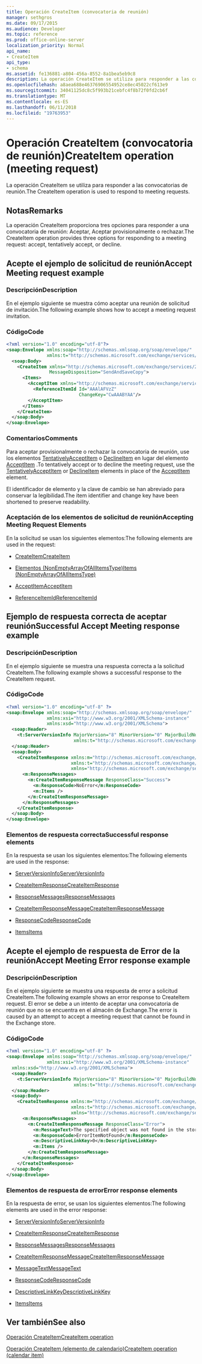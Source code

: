 ```yaml
---
title: Operación CreateItem (convocatoria de reunión)
manager: sethgros
ms.date: 09/17/2015
ms.audience: Developer
ms.topic: reference
ms.prod: office-online-server
localization_priority: Normal
api_name:
- CreateItem
api_type:
- schema
ms.assetid: fe136881-a804-456a-8552-8a1bea5eb9c8
description: La operación CreateItem se utiliza para responder a las convocatorias de reunión.
ms.openlocfilehash: a8aea688e46376906554952ce8ec45022cf613e9
ms.sourcegitcommit: 34041125dc8c5f993b21cebfc4f8b72f0fd2cb6f
ms.translationtype: MT
ms.contentlocale: es-ES
ms.lasthandoff: 06/11/2018
ms.locfileid: "19763953"
---
```

# <a name="createitem-operation-meeting-request"></a><span data-ttu-id="b068e-103">Operación CreateItem (convocatoria de reunión)</span><span class="sxs-lookup"><span data-stu-id="b068e-103">CreateItem operation (meeting request)</span></span>

<span data-ttu-id="b068e-104">La operación CreateItem se utiliza para responder a las convocatorias de reunión.</span><span class="sxs-lookup"><span data-stu-id="b068e-104">The CreateItem operation is used to respond to meeting requests.</span></span>
  
## <a name="remarks"></a><span data-ttu-id="b068e-105">Notas</span><span class="sxs-lookup"><span data-stu-id="b068e-105">Remarks</span></span>

<span data-ttu-id="b068e-106">La operación CreateItem proporciona tres opciones para responder a una convocatoria de reunión: Aceptar, Aceptar provisionalmente o rechazar.</span><span class="sxs-lookup"><span data-stu-id="b068e-106">The CreateItem operation provides three options for responding to a meeting request: accept, tentatively accept, or decline.</span></span> 
  
## <a name="accept-meeting-request-example"></a><span data-ttu-id="b068e-107">Acepte el ejemplo de solicitud de reunión</span><span class="sxs-lookup"><span data-stu-id="b068e-107">Accept Meeting request example</span></span>

### <a name="description"></a><span data-ttu-id="b068e-108">Descripción</span><span class="sxs-lookup"><span data-stu-id="b068e-108">Description</span></span>

<span data-ttu-id="b068e-109">En el ejemplo siguiente se muestra cómo aceptar una reunión de solicitud de invitación.</span><span class="sxs-lookup"><span data-stu-id="b068e-109">The following example shows how to accept a meeting request invitation.</span></span>
  
### <a name="code"></a><span data-ttu-id="b068e-110">Código</span><span class="sxs-lookup"><span data-stu-id="b068e-110">Code</span></span>

```XML
<?xml version="1.0" encoding="utf-8"?>
<soap:Envelope xmlns:soap="http://schemas.xmlsoap.org/soap/envelope/"
               xmlns:t="http://schemas.microsoft.com/exchange/services/2006/types">
  <soap:Body>
    <CreateItem xmlns="http://schemas.microsoft.com/exchange/services/2006/messages"
                MessageDisposition="SendAndSaveCopy">
      <Items>
        <AcceptItem xmlns="http://schemas.microsoft.com/exchange/services/2006/types">
          <ReferenceItemId Id="AAAlAFVzZ"
                           ChangeKey="CwAAABYAA"/>
        </AcceptItem>
      </Items>
    </CreateItem>
  </soap:Body>
</soap:Envelope>
```

### <a name="comments"></a><span data-ttu-id="b068e-111">Comentarios</span><span class="sxs-lookup"><span data-stu-id="b068e-111">Comments</span></span>

<span data-ttu-id="b068e-112">Para aceptar provisionalmente o rechazar la convocatoria de reunión, use los elementos [TentativelyAcceptItem](tentativelyacceptitem.md) o [DeclineItem](declineitem.md) en lugar del elemento [AcceptItem](acceptitem.md) .</span><span class="sxs-lookup"><span data-stu-id="b068e-112">To tentatively accept or to decline the meeting request, use the [TentativelyAcceptItem](tentativelyacceptitem.md) or [DeclineItem](declineitem.md) elements in place of the [AcceptItem](acceptitem.md) element.</span></span> 
  
<span data-ttu-id="b068e-113">El identificador de elemento y la clave de cambio se han abreviado para conservar la legibilidad.</span><span class="sxs-lookup"><span data-stu-id="b068e-113">The item identifier and change key have been shortened to preserve readability.</span></span>
  
### <a name="accepting-meeting-request-elements"></a><span data-ttu-id="b068e-114">Aceptación de los elementos de solicitud de reunión</span><span class="sxs-lookup"><span data-stu-id="b068e-114">Accepting Meeting Request Elements</span></span>

<span data-ttu-id="b068e-115">En la solicitud se usan los siguientes elementos:</span><span class="sxs-lookup"><span data-stu-id="b068e-115">The following elements are used in the request:</span></span>
  
- [<span data-ttu-id="b068e-116">CreateItem</span><span class="sxs-lookup"><span data-stu-id="b068e-116">CreateItem</span></span>](createitem.md)
    
- [<span data-ttu-id="b068e-117">Elementos (NonEmptyArrayOfAllItemsType)</span><span class="sxs-lookup"><span data-stu-id="b068e-117">Items (NonEmptyArrayOfAllItemsType)</span></span>](items-nonemptyarrayofallitemstype.md)
    
- [<span data-ttu-id="b068e-118">AcceptItem</span><span class="sxs-lookup"><span data-stu-id="b068e-118">AcceptItem</span></span>](acceptitem.md)
    
- [<span data-ttu-id="b068e-119">ReferenceItemId</span><span class="sxs-lookup"><span data-stu-id="b068e-119">ReferenceItemId</span></span>](referenceitemid.md)
    
## <a name="successful-accept-meeting-response-example"></a><span data-ttu-id="b068e-120">Ejemplo de respuesta correcta de aceptar reunión</span><span class="sxs-lookup"><span data-stu-id="b068e-120">Successful Accept Meeting response example</span></span>

### <a name="description"></a><span data-ttu-id="b068e-121">Descripción</span><span class="sxs-lookup"><span data-stu-id="b068e-121">Description</span></span>

<span data-ttu-id="b068e-122">En el ejemplo siguiente se muestra una respuesta correcta a la solicitud CreateItem.</span><span class="sxs-lookup"><span data-stu-id="b068e-122">The following example shows a successful response to the CreateItem request.</span></span>
  
### <a name="code"></a><span data-ttu-id="b068e-123">Código</span><span class="sxs-lookup"><span data-stu-id="b068e-123">Code</span></span>

```XML
<?xml version="1.0" encoding="utf-8" ?>
<soap:Envelope xmlns:soap="http://schemas.xmlsoap.org/soap/envelope/" 
               xmlns:xsi="http://www.w3.org/2001/XMLSchema-instance" 
               xmlns:xsd="http://www.w3.org/2001/XMLSchema">
  <soap:Header>
    <t:ServerVersionInfo MajorVersion="8" MinorVersion="0" MajorBuildNumber="685" MinorBuildNumber="8" 
                         xmlns:t="http://schemas.microsoft.com/exchange/services/2006/types" />
  </soap:Header>
  <soap:Body>
    <CreateItemResponse xmlns:m="http://schemas.microsoft.com/exchange/services/2006/messages" 
                        xmlns:t="http://schemas.microsoft.com/exchange/services/2006/types" 
                        xmlns="http://schemas.microsoft.com/exchange/services/2006/messages">
      <m:ResponseMessages>
        <m:CreateItemResponseMessage ResponseClass="Success">
          <m:ResponseCode>NoError</m:ResponseCode>
          <m:Items />
        </m:CreateItemResponseMessage>
      </m:ResponseMessages>
    </CreateItemResponse>
  </soap:Body>
</soap:Envelope>
```

### <a name="successful-response-elements"></a><span data-ttu-id="b068e-124">Elementos de respuesta correcta</span><span class="sxs-lookup"><span data-stu-id="b068e-124">Successful response elements</span></span>

<span data-ttu-id="b068e-125">En la respuesta se usan los siguientes elementos:</span><span class="sxs-lookup"><span data-stu-id="b068e-125">The following elements are used in the response:</span></span>
  
- [<span data-ttu-id="b068e-126">ServerVersionInfo</span><span class="sxs-lookup"><span data-stu-id="b068e-126">ServerVersionInfo</span></span>](serverversioninfo.md)
    
- [<span data-ttu-id="b068e-127">CreateItemResponse</span><span class="sxs-lookup"><span data-stu-id="b068e-127">CreateItemResponse</span></span>](createitemresponse.md)
    
- [<span data-ttu-id="b068e-128">ResponseMessages</span><span class="sxs-lookup"><span data-stu-id="b068e-128">ResponseMessages</span></span>](responsemessages.md)
    
- [<span data-ttu-id="b068e-129">CreateItemResponseMessage</span><span class="sxs-lookup"><span data-stu-id="b068e-129">CreateItemResponseMessage</span></span>](createitemresponsemessage.md)
    
- [<span data-ttu-id="b068e-130">ResponseCode</span><span class="sxs-lookup"><span data-stu-id="b068e-130">ResponseCode</span></span>](responsecode.md)
    
- [<span data-ttu-id="b068e-131">Items</span><span class="sxs-lookup"><span data-stu-id="b068e-131">Items</span></span>](items.md)
    
## <a name="accept-meeting-error-response-example"></a><span data-ttu-id="b068e-132">Acepte el ejemplo de respuesta de Error de la reunión</span><span class="sxs-lookup"><span data-stu-id="b068e-132">Accept Meeting Error response example</span></span>

### <a name="description"></a><span data-ttu-id="b068e-133">Descripción</span><span class="sxs-lookup"><span data-stu-id="b068e-133">Description</span></span>

<span data-ttu-id="b068e-134">En el ejemplo siguiente se muestra una respuesta de error a solicitud CreateItem.</span><span class="sxs-lookup"><span data-stu-id="b068e-134">The following example shows an error response to CreateItem request.</span></span> <span data-ttu-id="b068e-135">El error se debe a un intento de aceptar una convocatoria de reunión que no se encuentra en el almacén de Exchange.</span><span class="sxs-lookup"><span data-stu-id="b068e-135">The error is caused by an attempt to accept a meeting request that cannot be found in the Exchange store.</span></span>
  
### <a name="code"></a><span data-ttu-id="b068e-136">Código</span><span class="sxs-lookup"><span data-stu-id="b068e-136">Code</span></span>

```XML
<?xml version="1.0" encoding="utf-8" ?>
<soap:Envelope xmlns:soap="http://schemas.xmlsoap.org/soap/envelope/" 
               xmlns:xsi="http://www.w3.org/2001/XMLSchema-instance" 
  xmlns:xsd="http://www.w3.org/2001/XMLSchema">
  <soap:Header>
    <t:ServerVersionInfo MajorVersion="8" MinorVersion="0" MajorBuildNumber="685" MinorBuildNumber="8" 
                         xmlns:t="http://schemas.microsoft.com/exchange/services/2006/types" />
  </soap:Header>
  <soap:Body>
    <CreateItemResponse xmlns:m="http://schemas.microsoft.com/exchange/services/2006/messages" 
                        xmlns:t="http://schemas.microsoft.com/exchange/services/2006/types" 
                        xmlns="http://schemas.microsoft.com/exchange/services/2006/messages">
      <m:ResponseMessages>
        <m:CreateItemResponseMessage ResponseClass="Error">
          <m:MessageText>The specified object was not found in the store.</m:MessageText>
          <m:ResponseCode>ErrorItemNotFound</m:ResponseCode>
          <m:DescriptiveLinkKey>0</m:DescriptiveLinkKey>
          <m:Items />
        </m:CreateItemResponseMessage>
      </m:ResponseMessages>
    </CreateItemResponse>
  </soap:Body>
</soap:Envelope>
```

### <a name="error-response-elements"></a><span data-ttu-id="b068e-137">Elementos de respuesta de error</span><span class="sxs-lookup"><span data-stu-id="b068e-137">Error response elements</span></span>

<span data-ttu-id="b068e-138">En la respuesta de error, se usan los siguientes elementos:</span><span class="sxs-lookup"><span data-stu-id="b068e-138">The following elements are used in the error response:</span></span>
  
- [<span data-ttu-id="b068e-139">ServerVersionInfo</span><span class="sxs-lookup"><span data-stu-id="b068e-139">ServerVersionInfo</span></span>](serverversioninfo.md)
    
- [<span data-ttu-id="b068e-140">CreateItemResponse</span><span class="sxs-lookup"><span data-stu-id="b068e-140">CreateItemResponse</span></span>](createitemresponse.md)
    
- [<span data-ttu-id="b068e-141">ResponseMessages</span><span class="sxs-lookup"><span data-stu-id="b068e-141">ResponseMessages</span></span>](responsemessages.md)
    
- [<span data-ttu-id="b068e-142">CreateItemResponseMessage</span><span class="sxs-lookup"><span data-stu-id="b068e-142">CreateItemResponseMessage</span></span>](createitemresponsemessage.md)
    
- [<span data-ttu-id="b068e-143">MessageText</span><span class="sxs-lookup"><span data-stu-id="b068e-143">MessageText</span></span>](messagetext.md)
    
- [<span data-ttu-id="b068e-144">ResponseCode</span><span class="sxs-lookup"><span data-stu-id="b068e-144">ResponseCode</span></span>](responsecode.md)
    
- [<span data-ttu-id="b068e-145">DescriptiveLinkKey</span><span class="sxs-lookup"><span data-stu-id="b068e-145">DescriptiveLinkKey</span></span>](descriptivelinkkey.md)
    
- [<span data-ttu-id="b068e-146">Items</span><span class="sxs-lookup"><span data-stu-id="b068e-146">Items</span></span>](items.md)
    
## <a name="see-also"></a><span data-ttu-id="b068e-147">Ver también</span><span class="sxs-lookup"><span data-stu-id="b068e-147">See also</span></span>



[<span data-ttu-id="b068e-148">Operación CreateItem</span><span class="sxs-lookup"><span data-stu-id="b068e-148">CreateItem operation</span></span>](createitem-operation.md)
  
[<span data-ttu-id="b068e-149">Operación CreateItem (elemento de calendario)</span><span class="sxs-lookup"><span data-stu-id="b068e-149">CreateItem operation (calendar item)</span></span>](createitem-operation-calendar-item.md)

